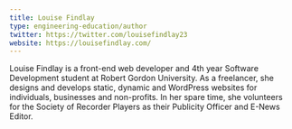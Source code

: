 ```yaml
---
title: Louise Findlay
type: engineering-education/author
twitter: https://twitter.com/louisefindlay23
website: https://louisefindlay.com/
---
```

Louise Findlay is a front-end web developer and 4th year Software Development student at Robert Gordon University. As a freelancer, she designs and develops static, dynamic and WordPress websites for individuals, businesses and non-profits. In her spare time, she volunteers for the Society of Recorder Players as their Publicity Officer and E-News Editor.
